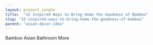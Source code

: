 ```yaml
---
layout: project_single
title:  "15 Inspired Ways to Bring Home the Goodness of Bamboo"
slug: "15-inspired-ways-to-bring-home-the-goodness-of-bamboo"
parent: "asian-decor-idea"
---
```

Bamboo Asian Bathroom                                                                                                                                                     More